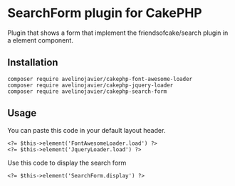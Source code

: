 # SearchForm plugin for CakePHP
Plugin that shows a form that implement the friendsofcake/search plugin in a element component.

## Installation
```
composer require avelinojavier/cakephp-font-awesome-loader
composer require avelinojavier/cakephp-jquery-loader
composer require avelinojavier/cakephp-search-form
```

## Usage
You can paste this code in your default layout header.
```
<?= $this->element('FontAwesomeLoader.load') ?>
<?= $this->element('JqueryLoader.load') ?>
```
Use this code to display the search form
```
<?= $this->element('SearchForm.display') ?>
```